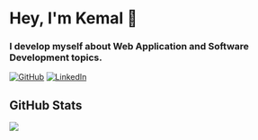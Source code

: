 # Hey, I'm Kemal 👋

### I develop myself about Web Application and Software Development topics.

[![GitHub](https://img.shields.io/badge/GitHub-kemalmutlu-black)](https://github.com/kemalmutlu)
[![LinkedIn](https://img.shields.io/badge/LinkedIn-kemalmutlu-blue)](https://www.linkedin.com/in/kemalmutlu/)

## GitHub Stats
![](https://github-readme-stats.vercel.app/api/top-langs/?username=kemalmutlu&layout=compact)
